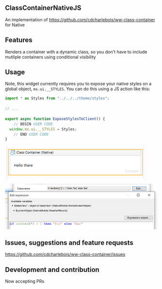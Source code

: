 ## ClassContainerNativeJS

An implementation of https://github.com/cdcharlebois/ww-class-container for Native

## Features

Renders a container with a dynamic class, so you don't have to include mutliple containers using conditional visibility

## Usage

Note, this widget currently requires you to expose your native styles on a global object, `mx.ui.__STYLES`. You can do this using a JS action like this:

```js
import * as Styles from "../../../theme/styles";

// ...

export async function ExposeStylesToClient() {
	// BEGIN USER CODE
  window.mx.ui.__STYLES = Styles;
	// END USER CODE
}
```



![image-20200812122406863](README.assets/image-20200812122406863.png)

![image-20200812122437609](README.assets/image-20200812122437609.png)

## Issues, suggestions and feature requests

https://github.com/cdcharlebois/ww-class-container/issues

## Development and contribution

Now accepting PRs

